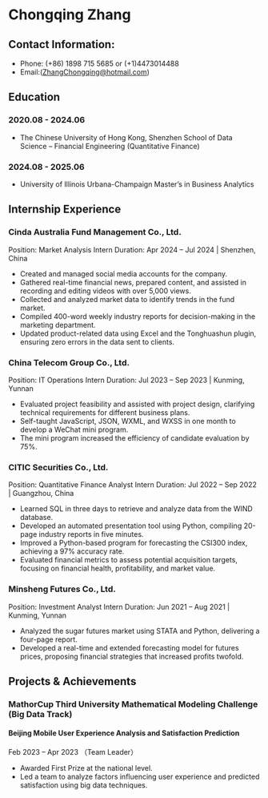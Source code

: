

# Chongqing Zhang
## Contact Information:
- Phone: (+86) 1898 715 5685 or (+1)4473014488
- Email:(ZhangChongqing@hotmail.com)

## Education
### 2020.08 - 2024.06
- The Chinese University of Hong Kong, Shenzhen
School of Data Science – Financial Engineering (Quantitative Finance)

### 2024.08 - 2025.06
- University of Illinois Urbana-Champaign
Master’s in Business Analytics

## Internship Experience
### Cinda Australia Fund Management Co., Ltd.
Position: Market Analysis Intern 
Duration: Apr 2024 – Jul 2024 | Shenzhen, China

- Created and managed social media accounts for the company.
- Gathered real-time financial news, prepared content, and assisted in recording and editing videos with over 5,000 views.
- Collected and analyzed market data to identify trends in the fund market.
- Compiled 400-word weekly industry reports for decision-making in the marketing department.
- Updated product-related data using Excel and the Tonghuashun plugin, ensuring zero errors in the data sent to clients.

### China Telecom Group Co., Ltd.
Position: IT Operations Intern
Duration: Jul 2023 – Sep 2023 | Kunming, Yunnan

- Evaluated project feasibility and assisted with project design, clarifying technical requirements for different business plans.
- Self-taught JavaScript, JSON, WXML, and WXSS in one month to develop a WeChat mini program.
- The mini program increased the efficiency of candidate evaluation by 75%.

### CITIC Securities Co., Ltd.
Position: Quantitative Finance Analyst Intern
Duration: Jul 2022 – Sep 2022 | Guangzhou, China

- Learned SQL in three days to retrieve and analyze data from the WIND database.
- Developed an automated presentation tool using Python, compiling 20-page industry reports in five minutes.
- Improved a Python-based program for forecasting the CSI300 index, achieving a 97% accuracy rate.
- Evaluated financial metrics to assess potential acquisition targets, focusing on financial health, profitability, and market value.

### Minsheng Futures Co., Ltd.
Position: Investment Analyst Intern
Duration: Jun 2021 – Aug 2021 | Kunming, Yunnan

- Analyzed the sugar futures market using STATA and Python, delivering a four-page report.
- Developed a real-time and extended forecasting model for futures prices, proposing financial strategies that increased profits twofold.




## Projects & Achievements
### MathorCup Third University Mathematical Modeling Challenge (Big Data Track)
#### Beijing Mobile User Experience Analysis and Satisfaction Prediction
Feb 2023 – Apr 2023 （Team Leader）
- Awarded First Prize at the national level.
- Led a team to analyze factors influencing user experience and predicted satisfaction using big data techniques.

